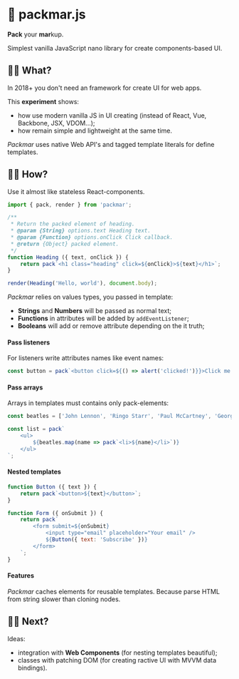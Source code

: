 # 🍦 packmar.js

**Pack** your **mar**kup.

Simplest vanilla JavaScript nano library for create components-based UI.

## 👋🏾 What?

In 2018+ you don't need an framework for create UI for web apps.

This **experiment** shows:

- how use modern vanilla JS in UI creating (instead of React, Vue, Backbone, JSX, VDOM...);
- how remain simple and lightweight at the same time.

*Packmar* uses native Web API's and tagged template literals for define templates.

## 💪🏾 How?

Use it almost like stateless React-components.

```javascript
import { pack, render } from 'packmar';

/**
 * Return the packed element of heading.
 * @param {String} options.text Heading text.
 * @param {Function} options.onClick Click callback.
 * @return {Object} packed element.
 */
function Heading ({ text, onClick }) {
    return pack`<h1 class="heading" click=${onClick}>${text}</h1>`;
}

render(Heading('Hello, world'), document.body);
```

*Packmar* relies on values types, you passed in template:

- **Strings** and **Numbers** will be passed as normal text;
- **Functions** in attributes will be added by `addEventListener`;
- **Booleans** will add or remove attribute depending on the it truth;

#### Pass listeners

For listeners write attributes names like event names:

```javascript
const button = pack`<button click=${() => alert('clicked!')}}>Click me!</button>`;
```

#### Pass arrays

Arrays in templates must contains only pack-elements:

```javascript
const beatles = ['John Lennon', 'Ringo Starr', 'Paul McCartney', 'George Harrison'];

const list = pack`
    <ul>
        ${beatles.map(name => pack`<li>${name}</li>`)}
    </ul>
`;
```

#### Nested templates
```javascript
function Button ({ text }) {
    return pack`<button>${text}</button>`;
}

function Form ({ onSubmit }) {
    return pack`
        <form submit=${onSubmit}
            <input type="email" placeholder="Your email" />
            ${Button({ text: 'Subscribe' })}
        </form>
    `;
}
```

#### Features

*Packmar* caches elements for reusable templates.
Because parse HTML from string slower than cloning nodes.

## 🤘🏾 Next?

Ideas:

- integration with **Web Components** (for nesting templates beautiful);
- classes with patching DOM (for creating ractive UI with MVVM data bindings).
